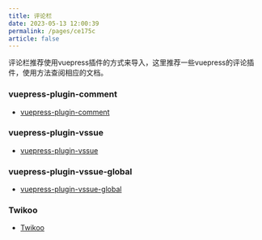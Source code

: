 ```yaml
---
title: 评论栏
date: 2023-05-13 12:00:39
permalink: /pages/ce175c
article: false
---
```


评论栏推荐使用vuepress插件的方式来导入，这里推荐一些vuepress的评论插件，使用方法查阅相应的文档。

### vuepress-plugin-comment
 * [vuepress-plugin-comment](https://github.com/dongyuanxin/vuepress-plugin-comment)


### vuepress-plugin-vssue
 * [vuepress-plugin-vssue](https://vssue.js.org/)

### vuepress-plugin-vssue-global
 * [vuepress-plugin-vssue-global](https://github.com/u2sb/vuepress-plugin-vssue-global)


### Twikoo
 * [Twikoo](https://github.com/imaegoo/twikoo)
